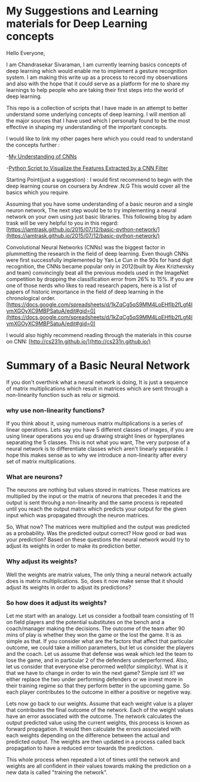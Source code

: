 # My Suggestions and Learning materials for Deep Learning concepts
Hello Everyone,

I am Chandrasekar Sivaraman, I am currently learning basics concepts of deep learning which would enable me to implement a gesture recognition system. I am making this write up as a process to record my observations and also with the hope that it could serve as a platform for me to share my learnings to help people who are taking their first steps into the world of deep learning.

This repo is a collection of scripts that I have made in an attempt to better understand some underlying concepts of deep learning. I will mention all the major sources that I have used which I personally found to be the most effective in shaping my understanding of the important concepts.

I would like to link my other pages here which you could read to understand the concepts further :

 -[My Understanding of CNNs](https://iamanemic.github.io/cnn_basics/)
  
 -[Python Script to Visualize the Features Extracted by a CNN Filter](https://iamanemic.github.io/cnn_filter_visualization/)
  



Starting Point(just a suggestion) : I would first recommend to begin with the deep learning course on coursera by Andrew .N.G This would cover all the basics which you require.

Assuming that you have some understanding of a basic neuron and a single neuron network, The next step would be to try implementing a neural network on your own using just basic libraries. This following blog by adam trask will be very helpful to you in this regard: [https://iamtrask.github.io/2015/07/12/basic-python-network/](https://iamtrask.github.io/2015/07/12/basic-python-network/)

Convolutional Neural Networks (CNNs) was the biggest factor in plummetting the research in the field of deep learning. Even though CNNs were first successfully implemented by Yan Le Cun in the 90s for hand digit recognition, the CNNs became popular only in 2012(built by Alex Krizhevsky and team) convincingly beat all the previous models used in the ImageNet competition by dropping the classification error from 26% to 15%. If you are one of those nerds who likes to read research papers, here is a list of papers of historic importance in the field of deep learning in the chronological order. [https://docs.google.com/spreadsheets/d/1kZqCg5qS9MM4LoEHfIb2fLgf4IymXGOyXC9MBPSatuA/edit#gid=0](https://docs.google.com/spreadsheets/d/1kZqCg5qS9MM4LoEHfIb2fLgf4IymXGOyXC9MBPSatuA/edit#gid=0)

I would also highly recommend reading through the materials in this course on CNN: [http://cs231n.github.io/](http://cs231n.github.io/)


# Summary of a Basic Neural Network

If you don't overthink what a neural network is doing, It is just a sequence of matrix multiplications which result in 
matrices which are sent through a non-linearity function such as relu or sigmoid.

### why use non-linearity functions?
If you think about it, using numerous matrix multiplications is a series of linear operations. Lets say you have 5 different classes of images, if you are using linear operations you end up drawing straight lines or hyperplanes separating the 5 classes. This is not what you want, The very purpose of a neural network is to differentiate classes which aren't linearly separable. I hope this makes sense as to why we introduce a non-linearity after every set of matrix multiplications.

### What are neurons?
The neurons are nothing but values stored in matrices. These matrices are multiplied by the input or the matrix of neurons
that precedes it and the output is sent throuhg a non-linearity and the same process is repeated until you reach the output
matrix which predicts your output for the given input which was propagated through the neuron matrices. 

So, What now? The matrices were multiplied and the output was predicted as a probability. Was the predicted output correct?
How good or bad was your prediction? Based on these questions the neural network would try to adjust its weights in order to 
make its prediction better. 

### Why adjust its weights?

Well the weights are matrix values, The only thing a neural network actually does is matrix multiplications. So, does it now make sense that it should adjust its weights in order to adjust its predictions?

### So how does it adjust its weights?
Let me start with an analogy. Let us consider a football team consisting of 11 on field players and the potential substitutes on the bench and a coach/manager making the decisions. The outcome of the team after 90 mins of play is whether they won the game or the lost the game. It is as simple as that. If you consider what are the factors that affect that particular outcome, we could take a million parameters, but let us consider the players and the coach. Let us assume that defense was weak which led the team to lose the game, and in particular 2 of the defenders underperformed. Also, let us consider that everyone else perormed well(for simplicity). What is it that we have to change in order to win the next game?
Simple isnt it? we either replace the two under performing defenders or we invest more in their training regime so that they perform better in the upcoming game. So each player contributes to the outcome in either a positive or negetive way. 

Lets now go back to our weights. Assume that each weight value is a player that contributes the final outcome of the network. 
Each of the weight values have an error associated with the outcome. 
The network calculates the output predicted value using the current weights, this process is known as forward propagation. 
It would then calculate the errors associated with each weights depending on the difference between the actual and predicted output. The weights are then updated in a process called back propagation to have a reduced error towards the prediction.

This whole process when repeated a lot of times until the network and weights are all confident in their values towards making the prediction on a new data is called "training the network".



